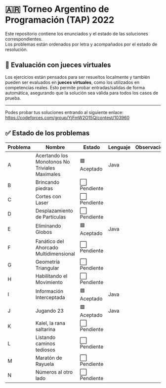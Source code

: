 # 🇦🇷 **Torneo Argentino de Programación (TAP) 2022**

Este repositorio contiene los enunciados y el estado de las soluciones correspondientes.  
Los problemas están ordenados por letra y acompañados por el estado de resolución.
## 🧪 Evaluación con jueces virtuales

Los ejercicios están pensados para ser resueltos localmente y también pueden ser evaluados en **jueces virtuales**, como los utilizados en competencias reales. Esto permite probar entradas/salidas de forma automática, asegurando que la solución sea válida para todos los casos de prueba.

---
Podes probar tus soluciones entrando al siguiente enlace:
https://codeforces.com/group/YjFmW2O15Q/contest/103960
## ✅ Estado de los problemas

| Problema | Nombre                                         | Estado       | Lenguaje |Observaciones   |
|----------|------------------------------------------------|--------------|----------|----------------|
| A        | Acertando los Monotonos No Triviales Maximales | 🟩 Aceptado | Java     |                 |
| B        | Brincando piedras                              | ⬜ Pendiente|          |                 |
| C        | Cortes con Laser                               | ⬜ Pendiente|          |                 |
| D        | Desplazamiento de Partículas                   | ⬜ Pendiente|          |                 |
| E        | Eliminando Globos                              | 🟩 Aceptado | Java     |                 |
| F        | Fanático del Ahorcado Multidimensional         | ⬜ Pendiente|          |                 |
| G        | Geometría Triangular                           | ⬜ Pendiente|          |                 |
| H        | Habilitando el Movimiento                      | ⬜ Pendiente|          |                 |
| I        | Información Interceptada                       | 🟩 Aceptado | Java     |                 |
| J        | Jugando 23                                     | 🟩 Aceptado | Java     |                 |
| K        | Kalel, la rana saltarina                       | ⬜ Pendiente|          |                 |
| L        | Listando caminos tediosos                      | ⬜ Pendiente|          |                 |
| M        | Maratón de Rayuela                             | ⬜ Pendiente|          |                 |
| N        | Números al otro lado                           | ⬜ Pendiente|          |                 |

